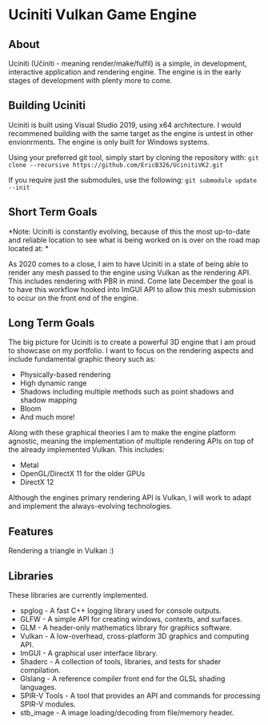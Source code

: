 # Uciniti Vulkan Game Engine

## About
Uciniti (Učiniti - meaning render/make/fulfil) is a simple, in development, interactive application and rendering engine. The engine is in the early stages of development with plenty more to come.

## Building Uciniti
Uciniti is built using Visual Studio 2019, using x64 architecture. I would recommened building with the same target as the engine is untest in other envionrments. The engine is only built for Windows systems.

Using your preferred git tool, simply start by cloning the repository with: 
      `git clone --recursive https://github.com/EricB326/UcinitiVK2.git`
      
If you require just the submodules, use the following: 
      `git submodule update --init`

## Short Term Goals
*Note: Uciniti is constantly evolving, because of this the most up-to-date and reliable location to see what is being worked on is over on the road map located at: *

As 2020 comes to a close, I aim to have Uciniti in a state of being able to render any mesh passed to the engine using Vulkan as the rendering API. This includes rendering with PBR in mind.
Come late December the goal is to have this workflow hooked into ImGUI API to allow this mesh submission to occur on the front end of the engine.

## Long Term Goals
The big picture for Uciniti is to create a powerful 3D engine that I am proud to showcase on my portfolio. I want to focus on the rendering aspects and include fundamental graphic theory such as:

- Physically-based rendering
- High dynamic range
- Shadows including multiple methods such as point shadows and shadow mapping
- Bloom
- And much more!

Along with these graphical theories I am to make the engine platform agnostic, meaning the implementation of multiple rendering APIs on top of the already implemented Vulkan. This includes:

- Metal
- OpenGL/DirectX 11 for the older GPUs
- DirectX 12

Although the engines primary rendering API is Vulkan, I will work to adapt and implement the always-evolving technologies.

## Features
Rendering a triangle in Vulkan :)

## Libraries
These libraries are currently implemented.
* spglog - A fast C++ logging library used for console outputs.
* GLFW - A simple API for creating windows, contexts, and surfaces.
* GLM - A header-only mathematics library for graphics software.
* Vulkan - A low-overhead, cross-platform 3D graphics and computing API.
* ImGUI - A graphical user interface library.
* Shaderc - A collection of tools, libraries, and tests for shader compilation.
* Glslang - A reference compiler front end for the GLSL shading languages.
* SPIR-V Tools - A tool that provides an API and commands for processing SPIR-V modules.
* stb_image - A image loading/decoding from file/memory header.
